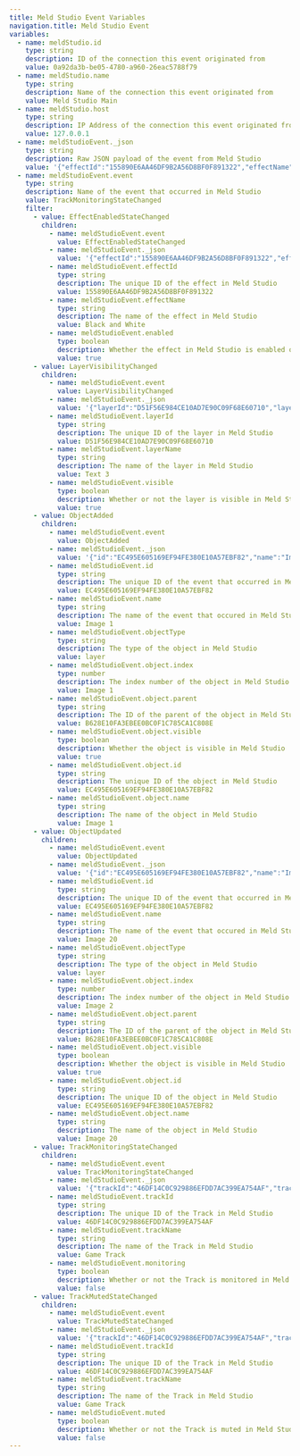 ```yaml
---
title: Meld Studio Event Variables
navigation.title: Meld Studio Event
variables:
  - name: meldStudio.id
    type: string
    description: ID of the connection this event originated from
    value: 0a92da3b-be05-4780-a960-26eac5788f79
  - name: meldStudio.name
    type: string
    description: Name of the connection this event originated from
    value: Meld Studio Main
  - name: meldStudio.host
    type: string
    description: IP Address of the connection this event originated from
    value: 127.0.0.1
  - name: meldStudioEvent._json
    type: string
    description: Raw JSON payload of the event from Meld Studio
    value: '{"effectId":"155890E6AA46DF9B2A56D8BF0F891322","effectName":"Black and White","enabled":true}'
  - name: meldStudioEvent.event
    type: string
    description: Name of the event that occurred in Meld Studio
    value: TrackMonitoringStateChanged
    filter:
      - value: EffectEnabledStateChanged
        children:
          - name: meldStudioEvent.event
            value: EffectEnabledStateChanged
          - name: meldStudioEvent._json
            value: '{"effectId":"155890E6AA46DF9B2A56D8BF0F891322","effectName":"Black and White","enabled":true}'
          - name: meldStudioEvent.effectId
            type: string
            description: The unique ID of the effect in Meld Studio
            value: 155890E6AA46DF9B2A56D8BF0F891322
          - name: meldStudioEvent.effectName
            type: string
            description: The name of the effect in Meld Studio
            value: Black and White
          - name: meldStudioEvent.enabled
            type: boolean
            description: Whether the effect in Meld Studio is enabled or not
            value: true
      - value: LayerVisibilityChanged
        children:
          - name: meldStudioEvent.event
            value: LayerVisibilityChanged
          - name: meldStudioEvent._json
            value: '{"layerId":"D51F56E984CE10AD7E90C09F68E60710","layerName":"Text 3","visible":true}'
          - name: meldStudioEvent.layerId
            type: string
            description: The unique ID of the layer in Meld Studio
            value: D51F56E984CE10AD7E90C09F68E60710
          - name: meldStudioEvent.layerName
            type: string
            description: The name of the layer in Meld Studio
            value: Text 3
          - name: meldStudioEvent.visible
            type: boolean
            description: Whether or not the layer is visible in Meld Studio
            value: true
      - value: ObjectAdded
        children:
          - name: meldStudioEvent.event
            value: ObjectAdded
          - name: meldStudioEvent._json
            value: '{"id":"EC495E605169EF94FE380E10A57EBF82","name":"Image 1","objectType":"layer","object":{"index":1,"parent":"B628E10FA3EBEE0BC0F1C785CA1C808E","visible":true,"id":"EC495E605169EF94FE380E10A57EBF82","name":"Image 1"}}'
          - name: meldStudioEvent.id
            type: string
            description: The unique ID of the event that occurred in Meld Studio
            value: EC495E605169EF94FE380E10A57EBF82
          - name: meldStudioEvent.name
            type: string
            description: The name of the event that occured in Meld Studio
            value: Image 1
          - name: meldStudioEvent.objectType
            type: string
            description: The type of the object in Meld Studio
            value: layer
          - name: meldStudioEvent.object.index
            type: number
            description: The index number of the object in Meld Studio
            value: Image 1
          - name: meldStudioEvent.object.parent
            type: string
            description: The ID of the parent of the object in Meld Studio
            value: B628E10FA3EBEE0BC0F1C785CA1C808E
          - name: meldStudioEvent.object.visible
            type: boolean
            description: Whether the object is visible in Meld Studio
            value: true
          - name: meldStudioEvent.object.id
            type: string
            description: The unique ID of the object in Meld Studio
            value: EC495E605169EF94FE380E10A57EBF82
          - name: meldStudioEvent.object.name
            type: string
            description: The name of the object in Meld Studio
            value: Image 1
      - value: ObjectUpdated
        children:
          - name: meldStudioEvent.event
            value: ObjectUpdated
          - name: meldStudioEvent._json
            value: '{"id":"EC495E605169EF94FE380E10A57EBF82","name":"Image 20","objectType":"layer","object":{"index":2,"parent":"B628E10FA3EBEE0BC0F1C785CA1C808E","visible":true,"id":"EC495E605169EF94FE380E10A57EBF82","name":"Image 20"}}'
          - name: meldStudioEvent.id
            type: string
            description: The unique ID of the event that occurred in Meld Studio
            value: EC495E605169EF94FE380E10A57EBF82
          - name: meldStudioEvent.name
            type: string
            description: The name of the event that occured in Meld Studio
            value: Image 20
          - name: meldStudioEvent.objectType
            type: string
            description: The type of the object in Meld Studio
            value: layer
          - name: meldStudioEvent.object.index
            type: number
            description: The index number of the object in Meld Studio
            value: Image 2
          - name: meldStudioEvent.object.parent
            type: string
            description: The ID of the parent of the object in Meld Studio
            value: B628E10FA3EBEE0BC0F1C785CA1C808E
          - name: meldStudioEvent.object.visible
            type: boolean
            description: Whether the object is visible in Meld Studio
            value: true
          - name: meldStudioEvent.object.id
            type: string
            description: The unique ID of the object in Meld Studio
            value: EC495E605169EF94FE380E10A57EBF82
          - name: meldStudioEvent.object.name
            type: string
            description: The name of the object in Meld Studio
            value: Image 20
      - value: TrackMonitoringStateChanged
        children:
          - name: meldStudioEvent.event
            value: TrackMonitoringStateChanged
          - name: meldStudioEvent._json
            value: '{"trackId":"46DF14C0C929886EFDD7AC399EA754AF","trackName":"Game Track","monitoring":false}'
          - name: meldStudioEvent.trackId
            type: string
            description: The unique ID of the Track in Meld Studio
            value: 46DF14C0C929886EFDD7AC399EA754AF
          - name: meldStudioEvent.trackName
            type: string
            description: The name of the Track in Meld Studio
            value: Game Track
          - name: meldStudioEvent.monitoring
            type: boolean
            description: Whether or not the Track is monitored in Meld Studio
            value: false
      - value: TrackMutedStateChanged
        children:
          - name: meldStudioEvent.event
            value: TrackMutedStateChanged
          - name: meldStudioEvent._json
            value: '{"trackId":"46DF14C0C929886EFDD7AC399EA754AF","trackName":"Game Track","muted":false}'
          - name: meldStudioEvent.trackId
            type: string
            description: The unique ID of the Track in Meld Studio
            value: 46DF14C0C929886EFDD7AC399EA754AF
          - name: meldStudioEvent.trackName
            type: string
            description: The name of the Track in Meld Studio
            value: Game Track
          - name: meldStudioEvent.muted
            type: boolean
            description: Whether or not the Track is muted in Meld Studio
            value: false
---
```



